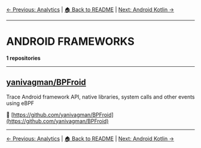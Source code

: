 [← Previous: Analytics](analytics.txt) | [🏠 Back to README](../README.md) | [Next: Android Kotlin →](android-kotlin.txt)

---

# ANDROID FRAMEWORKS

**1 repositories**

---

## [yanivagman/BPFroid](https://github.com/yanivagman/BPFroid)

Trace Android framework API, native libraries, system calls and other events using eBPF

🔗 [https://github.com/yanivagman/BPFroid](https://github.com/yanivagman/BPFroid)

---


[← Previous: Analytics](analytics.txt) | [🏠 Back to README](../README.md) | [Next: Android Kotlin →](android-kotlin.txt)

